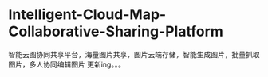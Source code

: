 # Intelligent-Cloud-Map-Collaborative-Sharing-Platform
智能云图协同共享平台，海量图片共享，图片云端存储，智能生成图片，批量抓取图片，多人协同编辑图片
更新ing。。。
